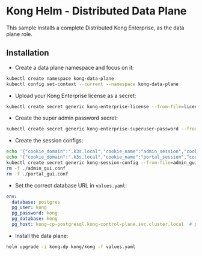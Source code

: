 # Kong Helm - Distributed Data Plane

This sample installs a complete Distributed Kong Enterprise, as the data plane role.

## Installation

- Create a data plane namespace and focus on it:

```sh
kubectl create namespace kong-data-plane
kubectl config set-context --current --namespace kong-data-plane
```

- Upload your Kong Enterprise license as a secret:

```sh
kubectl create secret generic kong-enterprise-license --from-file=license=<license_json_file_path>
```

- Create the super admin password secret:

```sh
kubectl create secret generic kong-enterprise-superuser-password --from-literal=password=secure-password-here
```

- Create the session configs:

```sh
echo '{"cookie_domain":".k3s.local","cookie_name":"admin_session","cookie_samesite":"off","secret":"admin-secret","cookie_secure":false,"storage":"kong"}' > admin_gui.conf
echo '{"cookie_domain":".k3s.local","cookie_name":"portal_session","cookie_samesite":"off","secret":"portal-secret","cookie_secure":false,"storage":"kong"}' > portal_gui.conf
kubectl create secret generic kong-session-config --from-file=admin_gui_session_conf=admin_gui.conf --from-file=portal_session_conf=portal_gui.conf
rm -f ./admin_gui.conf
rm -f ./portal_gui.conf
```

- Set the correct database URL in `values.yaml`:

```yaml
env:
  database: postgres
  pg_user: kong
  pg_password: kong
  pg_database: kong
  pg_host: kong-cp-postgresql.kong-control-plane.svc.cluster.local  # point to the control plane postgres, assuming it's already created
```

- Install the data plane:

```sh
helm upgrade -i kong-dp kong/kong -f values.yaml
```
